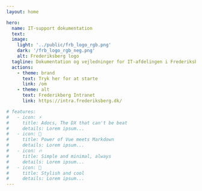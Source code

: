 ```yaml
---
layout: home

hero:
  name: IT-support dokumentation
  text: 
  image:
    light: '../public/frb_logo_rgb.png'
    dark: '/frb_logo_rgb_neg.png'
    alt: Frederiksberg logo
  tagline: Dokumentation og vejledninger for IT-afdelingen i Frederiksberg Kommune
  actions:
    - theme: brand
      text: Tryk her for at starte
      link: /om
    - theme: alt
      text: Frederikberg Intranet
      link: https://intra.frederiksberg.dk/

# features:
#   - icon: ⚡️
#     title: Adocs, The DX that can't be beat
#     details: Lorem ipsum...
#   - icon: 🎉
#     title: Power of Vue meets Markdown
#     details: Lorem ipsum...
#   - icon: 🔥
#     title: Simple and minimal, always
#     details: Lorem ipsum...
#   - icon: 🎀
#     title: Stylish and cool
#     details: Lorem ipsum...
---
```

